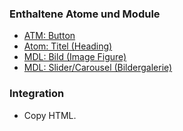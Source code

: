 ### Enthaltene Atome und Module
* [ATM: Button](../../atoms/button/button.html)
* [Atom: Titel (Heading)](../../atoms/headings/headings.html)
* [MDL: Bild (Image Figure)](../image_figure/image_figure.html)
* [MDL: Slider/Carousel (Bildergalerie)](../carousel/carousel.html)
 
### Integration
* Copy HTML.

